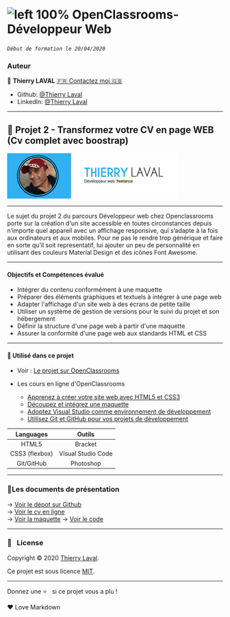 # ![left 100%](https://github.com/thierry-laval/archives/blob/master/images/Logo_OpenClassrooms.png?raw=true) OpenClassrooms-Développeur Web

_`Début de formation le 20/04/2020`_

### Auteur

👤 **Thierry LAVAL** [🇫🇷 Contactez moi 🇬🇧](<thierrylaval@gmx.com>)

* Github: [@Thierry Laval](https://github.com/thierry-laval)
* LinkedIn: [@Thierry Laval](https://www.linkedin.com/in/thierry-laval)

***

## 📎 Projet 2 - Transformez votre CV en page WEB (Cv complet avec boostrap)

![left 100%](documents/logo_p2.png?raw=true)

***

Le sujet du projet 2 du parcours Développeur web chez Openclassrooms porte sur la création d'un site accessible en toutes circonstances depuis n’importe quel appareil avec un affichage responsive, qui s’adapte à la fois aux ordinateurs et aux mobiles. Pour ne pas le rendre trop générique et faire en sorte qu’il soit representatif, lui ajouter un peu de personnalité en utilisant des couleurs ​Material Design​ et des icônes F​ont Awesome​.

***

#### Objectifs et Compétences évalué

* Intégrer du contenu conformément à une maquette
* Préparer des éléments graphiques et textuels à intégrer à une page web
* Adapter l'affichage d'un site web à des écrans de petite taille
* Utiliser un système de gestion de versions pour le suivi du projet et son hébergement
* Définir la structure d'une page web à partir d'une maquette
* Assurer la conformité d'une page web aux standards HTML et CSS

***

#### 🔨 Utilisé dans ce projet

* Voir : [Le projet sur OpenClassrooms](https://s3-eu-west-1.amazonaws.com/course.oc-static.com/projects/DWJ_P2/08:20%20-%20Transformez%20votre%20CV%20en%20site%20Web%20-%20OpenClassrooms.pdf "Cliquez pour voir le projet")

* Les cours en ligne d'OpenClassrooms
  * [Apprenez à créer votre site web avec HTML5 et CSS3](https://openclassrooms.com/fr/courses/1603881-apprenez-a-creer-votre-site-web-avec-html5-et-css3)
  * [Découpez et intégrez une maquette](https://openclassrooms.com/fr/courses/3504431-decoupez-et-integrez-une-maquette)
  * [Adoptez Visual Studio comme environnement de développement](https://openclassrooms.com/fr/courses/5641796-adoptez-visual-studio-comme-environnement-de-developpement)
  * [Utilisez Git et GitHub pour vos projets de développement](https://openclassrooms.com/fr/courses/5641721-utilisez-git-et-github-pour-vos-projets-de-developpement)

| Languages       | Outils          |
| :-------------: |:-------------:     |
| HTML5           | Bracket            |
| CSS3 (flexbox)  | Visual Studio Code |
| Git/GitHub      | Photoshop          |

***

### 🚦Les documents de présentation

→ [Voir le dépot sur Github](https://github.com/thierry-laval/cv)\
→ [Voir le cv en ligne](https://thierry-laval.github.io/cv/)\
→ [Voir la maquette](cv/documents/P2_maquette.png)
→ [Voir le code](cv/documents/P2_presentation_code_source.png)

***

### 📝 &nbsp; License

Copyright © 2020 [Thierry Laval](https://github.com/thierry-laval).

Ce projet est sous licence [MIT](cv/LICENCE).

[Voir mon travail]: <InsertUrl>

[Template]: <InsertUrl>

[Git project]: https://github.com/thierry-laval/orinoco

***

Donnez une ⭐️ &nbsp; si ce projet vous a plu !

<p>&hearts; Love Markdown<p>
